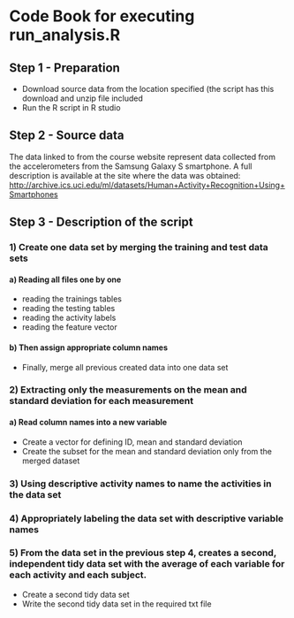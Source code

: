 # Code Book for executing run_analysis.R

## Step 1 - Preparation

* Download source data from the location specified (the script has this download and unzip file included
* Run the R script in R studio


## Step 2 - Source data
The data linked to from the course website represent data collected from the accelerometers from the Samsung Galaxy S smartphone. A full description is available at the site where the data was obtained:
http://archive.ics.uci.edu/ml/datasets/Human+Activity+Recognition+Using+Smartphones


## Step 3 - Description of the script
### 1) Create one data set by merging the training and test data sets
#### a) Reading all files one by one
* reading the trainings tables
* reading the testing tables
* reading the activity labels
* reading the feature vector

#### b) Then assign appropriate column names
* Finally, merge all previous created data into one data set

### 2) Extracting only the measurements on the mean and standard deviation for each measurement
#### a) Read column names into a new variable
* Create a vector for defining ID, mean and standard deviation
* Create the subset for the mean and standard deviation only from the merged dataset

### 3) Using descriptive activity names to name the activities in the data set

### 4) Appropriately labeling the data set with descriptive variable names

### 5) From the data set in the previous step 4, creates a second, independent tidy data set with the average of each variable for each activity and each subject.
* Create a second tidy data set
* Write the second tidy data set in the required txt file
